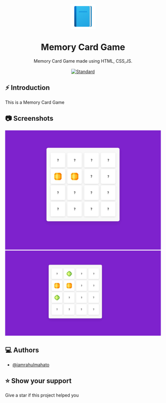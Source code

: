 <p align="center">
    <img alt="" height="80" src="./images/add-readme.png">
  </a>
</p>
<h1 align="center">Memory Card Game </h1>

<div align="center">
 Memory Card Game made using HTML, CSS,JS.
</div>

<br />

<div align="center">
  <!-- Standard -->
  <a href="https://standardjs.com">
    <img src="https://img.shields.io/badge/code%20style-standard-brightgreen.svg?style=flat-square"
      alt="Standard" />
  </a>
</div>

## ⚡️  Introduction
This is a Memory Card Game

## 📷 Screenshots

![ss1](./images/csss.jpg)
![ss2](./images/csss1.jpg)

## ‎‍💻 Authors

- [@iamrahulmahato](https://www.github.com/iamrahulmahato)
## ⭐️ Show your support

Give a star if this project helped you

